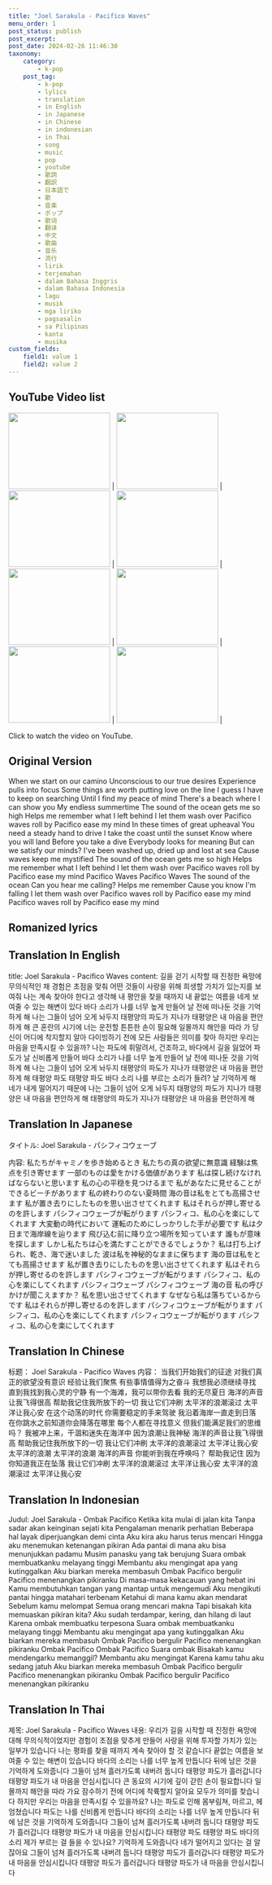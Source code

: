 ```yaml
---
title: "Joel Sarakula - Pacifico Waves"
menu_order: 1
post_status: publish
post_excerpt: 
post_date: 2024-02-26 11:46:30
taxonomy:
    category:
        - k-pop
    post_tag:
        - k-pop
        - lylics
        - translation
        - in English
        - in Japanese
        - in Chinese
        - in indonesian
        - in Thai
        - song
        - music
        - pop
        - youtube
        - 歌詞
        - 翻訳
        - 日本語で
        - 歌
        - 音楽
        - ポップ
        - 歌词
        - 翻译
        - 中文
        - 歌曲
        - 音乐
        - 流行
        - lirik
        - terjemahan
        - dalam Bahasa Inggris
        - dalam Bahasa Indonesia
        - lagu
        - musik
        - mga liriko
        - pagsasalin
        - sa Pilipinas
        - kanta
        - musika
custom_fields:
    field1: value 1
    field2: value 2
---
```


## YouTube Video list
 [<img src='http://img.youtube.com/vi/yMNuxqJBGEI/0.jpg' width='200' height='150'>](https://youtu.be/yMNuxqJBGEI) | [<img src='http://img.youtube.com/vi/IQ0EaZkYxvE/0.jpg' width='200' height='150'>](https://youtu.be/IQ0EaZkYxvE) | [<img src='http://img.youtube.com/vi/XYRjhCJTcHA/0.jpg' width='200' height='150'>](https://youtu.be/XYRjhCJTcHA) | [<img src='http://img.youtube.com/vi/H8tG0jqXHV8/0.jpg' width='200' height='150'>](https://youtu.be/H8tG0jqXHV8) | [<img src='http://img.youtube.com/vi/Ds0gOKXROCw/0.jpg' width='200' height='150'>](https://youtu.be/Ds0gOKXROCw) |
 [<img src='http://img.youtube.com/vi/pFBc-YujI60/0.jpg' width='200' height='150'>](https://youtu.be/pFBc-YujI60) | [<img src='http://img.youtube.com/vi/EoWVMiHi1Mk/0.jpg' width='200' height='150'>](https://youtu.be/EoWVMiHi1Mk) | [<img src='http://img.youtube.com/vi/8wUaHIa7sPE/0.jpg' width='200' height='150'>](https://youtu.be/8wUaHIa7sPE) |

Click to watch the video on YouTube.
## Original Version
When we start on our camino
Unconscious to our true desires
Experience pulls into focus
Some things are worth putting love on the line
I guess I have to keep on searching
Until I find my peace of mind
There's a beach where I can show you
My endless summertime
The sound of the ocean gets me so high
Helps me remember what I left behind
I let them wash over
Pacifico waves roll by
Pacifico ease my mind
In these times of great upheaval
You need a steady hand to drive
I take the coast until the sunset
Know where you will land
Before you take a dive
Everybody looks for meaning
But can we satisfy our minds?
I've been washed up, dried up and lost at sea
Cause waves keep me mystified
The sound of the ocean gets me so high
Helps me remember what I left behind
I let them wash over
Pacifico waves roll by
Pacifico ease my mind
Pacifico Waves
Pacifico Waves
The sound of the ocean
Can you hear me calling?
Helps me remember
Cause you know I'm falling
I let them wash over
Pacifico waves roll by
Pacifico ease my mind
Pacifico waves roll by
Pacifico ease my mind
## Romanized lyrics

## Translation In English
title: Joel Sarakula - Pacifico Waves
content:
길을 걷기 시작할 때
진정한 욕망에 무의식적인 채
경험은 초점을 맞춰
어떤 것들이 사랑을 위해 희생할 가치가 있는지를 보여줘
나는 계속 찾아야 한다고 생각해
내 평안을 찾을 때까지
내 끝없는 여름을 네게 보여줄 수 있는 해변이 있다
바다 소리가 나를 너무 높게 만들어
날 전에 떠나둔 것을 기억하게 해
나는 그들이 넘어 오게 놔두지
태평양의 파도가 지나가
태평양은 내 마음을 편안하게 해
큰 혼란의 시기에
너는 운전할 튼튼한 손이 필요해
일몰까지 해안을 따라 가
당신이 어디에 착지할지 알아
다이빙하기 전에
모든 사람들은 의미를 찾아
하지만 우리는 마음을 만족시킬 수 있을까?
나는 파도에 휘말려서, 건조하고, 바다에서 길을 잃었어
파도가 날 신비롭게 만들어
바다 소리가 나를 너무 높게 만들어
날 전에 떠나둔 것을 기억하게 해
나는 그들이 넘어 오게 놔두지
태평양의 파도가 지나가
태평양은 내 마음을 편안하게 해
태평양 파도
태평양 파도
바다 소리
나를 부르는 소리가 들려?
날 기억하게 해
네가 내게 떨어지기 때문에
나는 그들이 넘어 오게 놔두지
태평양의 파도가 지나가
태평양은 내 마음을 편안하게 해
태평양의 파도가 지나가
태평양은 내 마음을 편안하게 해
## Translation In Japanese
タイトル: Joel Sarakula - パシフィコウェーブ

内容:
私たちがキャミノを歩き始めるとき
私たちの真の欲望に無意識
経験は焦点を引き寄せます
一部のものは愛をかける価値があります
私は探し続けなければならないと思います
私の心の平穏を見つけるまで
私があなたに見せることができるビーチがあります
私の終わりのない夏時間
海の音は私をとても高揚させます
私が置き去りにしたものを思い出させてくれます
私はそれらが押し寄せるのを許します
パシフィコウェーブが転がります
パシフィコ、私の心を楽にしてくれます
大変動の時代において
運転のためにしっかりした手が必要です
私は夕日まで海岸線を辿ります
飛び込む前に降り立つ場所を知っています
誰もが意味を探します
しかし私たちは心を満たすことができるでしょうか？
私は打ち上げられ、乾き、海で迷いました
波は私を神秘的なままに保ちます
海の音は私をとても高揚させます
私が置き去りにしたものを思い出させてくれます
私はそれらが押し寄せるのを許します
パシフィコウェーブが転がります
パシフィコ、私の心を楽にしてくれます
パシフィコウェーブ
パシフィコウェーブ
海の音
私の呼びかけが聞こえますか？
私を思い出させてくれます
なぜなら私は落ちているからです
私はそれらが押し寄せるのを許します
パシフィコウェーブが転がります
パシフィコ、私の心を楽にしてくれます
パシフィコウェーブが転がります
パシフィコ、私の心を楽にしてくれます
## Translation In Chinese
标题：
Joel Sarakula - Pacifico Waves
内容：
当我们开始我们的征途
对我们真正的欲望没有意识
经验让我们聚焦
有些事情值得为之奋斗
我想我必须继续寻找
直到我找到我心灵的宁静
有一个海滩，我可以带你去看
我的无尽夏日
海洋的声音让我飞得很高
帮助我记住我所放下的一切
我让它们冲刷
太平洋的浪潮滚过
太平洋让我心安
在这个动荡的时代
你需要稳定的手来驾驶
我沿着海岸一直走到日落
在你跳水之前知道你会降落在哪里
每个人都在寻找意义
但我们能满足我们的思维吗？
我被冲上来，干涸和迷失在海洋中
因为浪潮让我神秘
海洋的声音让我飞得很高
帮助我记住我所放下的一切
我让它们冲刷
太平洋的浪潮滚过
太平洋让我心安
太平洋的浪潮
太平洋的浪潮
海洋的声音
你能听到我在呼唤吗？
帮助我记住
因为你知道我正在坠落
我让它们冲刷
太平洋的浪潮滚过
太平洋让我心安
太平洋的浪潮滚过
太平洋让我心安
## Translation In Indonesian
Judul: Joel Sarakula - Ombak Pacifico
Ketika kita mulai di jalan kita
Tanpa sadar akan keinginan sejati kita
Pengalaman menarik perhatian
Beberapa hal layak diperjuangkan demi cinta
Aku kira aku harus terus mencari
Hingga aku menemukan ketenangan pikiran
Ada pantai di mana aku bisa menunjukkan padamu
Musim panasku yang tak berujung
Suara ombak membuatkanku melayang tinggi
Membantu aku mengingat apa yang kutinggalkan
Aku biarkan mereka membasuh
Ombak Pacifico bergulir
Pacifico menenangkan pikiranku
Di masa-masa kekacauan yang hebat ini
Kamu membutuhkan tangan yang mantap untuk mengemudi
Aku mengikuti pantai hingga matahari terbenam
Ketahui di mana kamu akan mendarat
Sebelum kamu melompat
Semua orang mencari makna
Tapi bisakah kita memuaskan pikiran kita?
Aku sudah terdampar, kering, dan hilang di laut
Karena ombak membuatku terpesona
Suara ombak membuatkanku melayang tinggi
Membantu aku mengingat apa yang kutinggalkan
Aku biarkan mereka membasuh
Ombak Pacifico bergulir
Pacifico menenangkan pikiranku
Ombak Pacifico
Ombak Pacifico
Suara ombak
Bisakah kamu mendengarku memanggil?
Membantu aku mengingat
Karena kamu tahu aku sedang jatuh
Aku biarkan mereka membasuh
Ombak Pacifico bergulir
Pacifico menenangkan pikiranku
Ombak Pacifico bergulir
Pacifico menenangkan pikiranku
## Translation In Thai
제목: Joel Sarakula - Pacifico Waves
내용:
우리가 길을 시작할 때
진정한 욕망에 대해 무의식적이었지만
경험이 초점을 맞추게 만들어
사랑을 위해 투자할 가치가 있는 일부가 있습니다
나는 평화를 찾을 때까지 계속 찾아야 할 것 같습니다
끝없는 여름을 보여줄 수 있는 해변이 있습니다
바다의 소리는 나를 너무 높게 만듭니다
뒤에 남은 것을 기억하게 도와줍니다
그들이 넘쳐 흘러가도록 내버려 둡니다
태평양 파도가 흘러갑니다
태평양 파도가 내 마음을 안심시킵니다
큰 동요의 시기에
깊이 갇힌 손이 필요합니다
일몰까지 해안을 따라 가요
잠수하기 전에 어디에 착륙할지 알아요
모두가 의미를 찾습니다
하지만 우리는 마음을 만족시킬 수 있을까요?
나는 파도로 인해 몸부림쳐, 마르고, 헤엄쳤습니다
파도는 나를 신비롭게 만듭니다
바다의 소리는 나를 너무 높게 만듭니다
뒤에 남은 것을 기억하게 도와줍니다
그들이 넘쳐 흘러가도록 내버려 둡니다
태평양 파도가 흘러갑니다
태평양 파도가 내 마음을 안심시킵니다
태평양 파도
태평양 파도
바다의 소리
제가 부르는 걸 들을 수 있나요?
기억하게 도와줍니다
네가 떨어지고 있다는 걸 알잖아요
그들이 넘쳐 흘러가도록 내버려 둡니다
태평양 파도가 흘러갑니다
태평양 파도가 내 마음을 안심시킵니다
태평양 파도가 흘러갑니다
태평양 파도가 내 마음을 안심시킵니다
